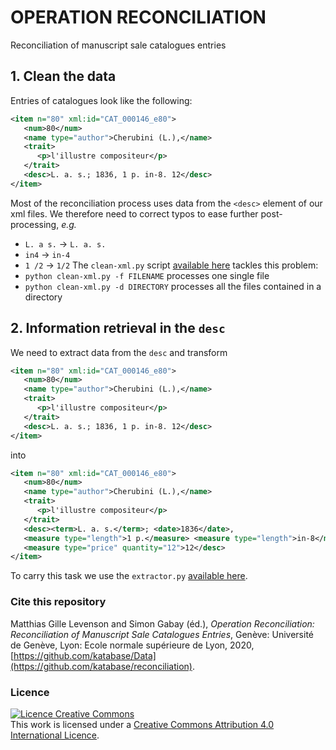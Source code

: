 # OPERATION RECONCILIATION

Reconciliation of manuscript sale catalogues entries

## 1. Clean the data

Entries of catalogues look like the following:

```xml
<item n="80" xml:id="CAT_000146_e80">
   <num>80</num>
   <name type="author">Cherubini (L.),</name>
   <trait>
      <p>l'illustre compositeur</p>
   </trait>
   <desc>L. a. s.; 1836, 1 p. in-8. 12</desc>
</item>
```

Most of the reconciliation process uses data from the `<desc>` element of our xml files. We therefore need to correct typos to ease further post-processing, _e.g._
  * `L. a s.` -> `L. a. s.`
  * `in4` -> `in-4`
  * `1 /2` -> `1/2`
The `clean-xml.py` script [available here](https://github.com/katabase/reconciliation/tree/master/input) tackles this problem:
  * `python clean-xml.py -f FILENAME` processes one single file
  * `python clean-xml.py -d DIRECTORY` processes all the files contained in a directory

## 2. Information retrieval in the `desc`

We need to extract data from the `desc` and transform

```xml
<item n="80" xml:id="CAT_000146_e80">
   <num>80</num>
   <name type="author">Cherubini (L.),</name>
   <trait>
      <p>l'illustre compositeur</p>
   </trait>
   <desc>L. a. s.; 1836, 1 p. in-8. 12</desc>
</item>
```

into

```xml
<item n="80" xml:id="CAT_000146_e80">
   <num>80</num>
   <name type="author">Cherubini (L.),</name>
   <trait>
      <p>l'illustre compositeur</p>
   </trait>
   <desc><term>L. a. s.</term>; <date>1836</date>,
   <measure type="length">1 p.</measure> <measure type="length">in-8</measure>.
   <measure type="price" quantity="12">12</desc>
</item>
```

To carry this task we use the `extractor.py` [available here](https://github.com/katabase/reconciliation/tree/master/script).

### Cite this repository
Matthias Gille Levenson and Simon Gabay (éd.), _Operation Reconciliation: Reconciliation of Manuscript Sale Catalogues Entries_, Genève: Université de Genève, Lyon: Ecole normale supérieure de Lyon, 2020, [https://github.com/katabase/Data](https://github.com/katabase/reconciliation).

### Licence
<a rel="license" href="http://creativecommons.org/licenses/by-sa/4.0/"><img alt="Licence Creative Commons" style="border-width:0" src="https://i.creativecommons.org/l/by-sa/4.0/88x31.png" /></a><br />This work is licensed under a <a rel="license" href="http://creativecommons.org/licenses/by-sa/4.0/">Creative Commons Attribution 4.0 International Licence</a>.
